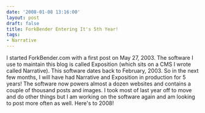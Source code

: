```yaml
---
date: '2008-01-08 13:16:00'
layout: post
draft: false
title: ForkBender Entering It's 5th Year!
tags:
- Narrative
---
```


I started ForkBender.com with a first post on May 27, 2003. The software I use to maintain this blog is called Exposition (which sits on a CMS I wrote called Narrative). This software dates back to February, 2003. So in the next few months, I will have had Narrative and Exposition in production for 5 years! The software now powers almost a dozen websites and contains a couple of thousand posts and images. I took most of last year off to move and do other things but I am working on the software again and am looking to post more often as well. Here's to 2008!
